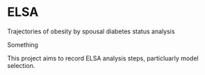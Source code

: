 # ELSA
Trajectories of obesity by spousal diabetes status analysis

Something

This project aims to record ELSA analysis steps, particluarly model selection. 
